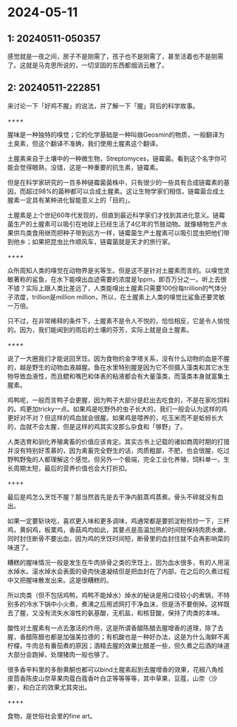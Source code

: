 # 2024-05-11

## 1: 20240511-050357

感觉就是一夜之间，房子不是刚需了，孩子也不是刚需了，甚至活着也不是刚需了。这就是马克思所说的，一切坚固的东西都烟消云散了。

## 2: 20240511-222851

来讨论一下「好鸡不腥」的说法，并了解一下「腥」背后的科学故事。

++++

腥味是一种独特的嗅觉；它的化学基础是一种叫做Geosmin的物质，一般翻译为土臭素，但这个翻译不准确，我们使用土腥素这个翻译。

土腥素来自于土壤中的一种微生物，Streptomyces，链霉菌。看到这个名字你可能会觉得眼熟，没错，这是一种重要的抗生素，链霉素。

但是在科学家研究的一百多种链霉菌菌株中，只有很少的一些具有合成链霉素的基因，而超过98%的菌种都可以合成土腥素。这让生物学家们相信，链霉菌合成土腥素一定具有某种进化智能意义上的「目的」。

土腥素是上个世纪60年代发现的，但直到最近科学家们才找到其进化意义。链霉菌生产的土腥素可以吸引在地球上已经生活了4亿年的节肢动物。就像植物生产水果供鸟类食用继而把种子带到远方一样，链霉菌生产土腥素可以吸引昆虫把他们带到他乡；如果把昆虫比作顺风车，链霉菌就是天才的旅行家。

++++

众所周知人类的嗅觉在动物界是劣等生。但是这不是针对土腥素而言的。以嗅觉灵敏著称的鲨鱼，在水下能嗅出血迹需要的浓度是1ppm，即百万分之一。听上去很不错？实际上跟人类比差远了，人类能嗅出土腥素只需要100份每trillion的气体分子浓度，trillion是million million，所以，在土腥素上人类的嗅觉比鲨鱼还要灵敏一万倍。

只不过，在非常稀释的条件下，土腥素不是令人不悦的，恰恰相反，它是令人愉悦的。因为，我们能闻到的雨后的土壤的芬芳，实际上就是自土腥素。

++++

说了一大圈我们才能说回烹饪。因为食物的金字塔关系，没有什么动物的血是不腥的，越是野生的动物血液越腥。鱼在水里特别腥是因为它不但摄入藻类和其它水生物导致血液性，而且鳃和嘴巴和体表的粘液都会有大量藻类，而藻类本身就富集土腥素。

鸡鸭呢，一般而言鸭子会更腥，因为鸭子大部分是赶出去吃食的，不是在家吃饲料的。鸡更加tricky一点。如果鸡是吃野外的虫子长大的，我们一般会认为这样的鸡更好对不对？但这样的鸡血就会很腥。如果鸡是喂养的，吃玉米而不是蚯蚓长大的，血就不会太腥，但是这样的鸡其实没那么杂食和「够野」了。

人类选育和驯化养殖禽畜的价值应该肯定。其实古书上记载的诸如商周时期的打猎并没有特别好羡慕的，因为禽畜完全野生的话，肉质粗鄙，不肥，也会很腥，吃过野鸭野兔的人都理解这个感觉。但另外一个极端，完全工业化养殖，饲料单一，生长周期太短，最后的营养价值也会大打折扣。

++++

最后是鸡怎么烹饪不腥？那当然首先是去干净内脏蒸鸡蒸煮。骨头不碎就没有血出。

如果一定要斩块吃，喜欢更入味和更多调味，鸡通常都是要抓淀粉煎炒一下，三杯鸡，黄焖鸡，板栗鸡，香菇鸡均如此，其要点是高温加热的时间短保持肉质水嫩，同时封住断骨不要出血，因为鸡的烹饪时间短，断骨里的血封住就不会再影响菜的味道了。

糟糕的腥味情况一般是发生在牛肉排骨之类的烹饪上，因为血水很多，有的人用滚水焯水。滚水焯水会表面的骨肉快速凝结但是把血封在了内部，在之后的久煮过程中又把腥味散发出来。这是很糟糕的。

所以肉类（但不包括鸡鸭，鸡鸭不能焯水）焯水的秘诀是用口径较小的煮锅，不特别多的冷水下锅中小火煮，煮沸之后用滤网打干净血沫，但是汤不要倒掉。这样既去了腥，又没有流失水溶性的氨基酸，无机盐，和核苷酸，保持了肉类的本味。

酸性对土腥素有一点去激活的作用，这是所谓香醋陈醋去腥增香的道理，除了去腥，香醋陈醋也都是加强美拉德的；有机酸也是一种好办法，这是为什么海鲜不离柠檬，牛肉总有番茄煮的原因；酒精去腥的效果比醋差一些，但久煮之后酒的味道大部分会跑掉，处理猪肉一般也够了。

很多香辛料里的多酚黄酮也都可以bind土腥素起到去腥增香的效果，花椒八角桂皮茴香陈皮山奈草果肉蔻白蔻香叶白芷等等等等，其中草果，豆蔻，山奈（沙姜），和白芷的效果尤其突出。

++++

食物，是世俗社会里的fine art。

